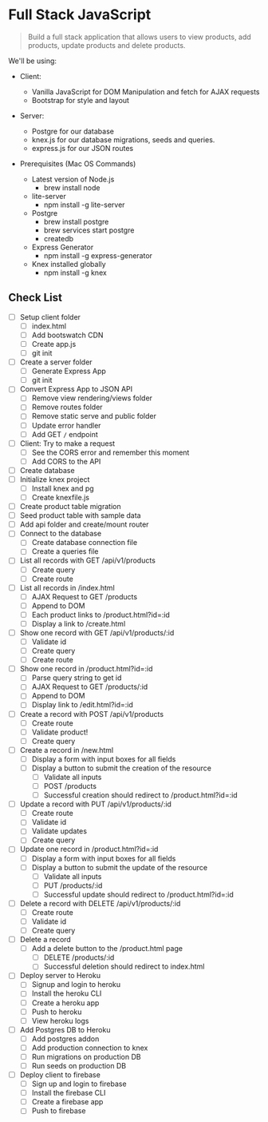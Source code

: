 # Full Stack JavaScript

> Build a full stack application that allows users to view products, add products, update products and delete products.

We'll be using:

- Client:
  - Vanilla JavaScript for DOM Manipulation and fetch for AJAX requests
  - Bootstrap for style and layout
- Server:

  - Postgre for our database
  - knex.js for our database migrations, seeds and queries.
  - express.js for our JSON routes

- Prerequisites (Mac OS Commands)
  - Latest version of Node.js
    - brew install node
  - lite-server
    - npm install -g lite-server
  - Postgre
    - brew install postgre
    - brew services start postgre
    - createdb
  - Express Generator
    - npm install -g express-generator
  - Knex installed globally
    - npm install -g knex

## Check List

- [ ] Setup client folder
  - [ ] index.html
  - [ ] Add bootswatch CDN
  - [ ] Create app.js
  - [ ] git init
- [ ] Create a server folder
  - [ ] Generate Express App
  - [ ] git init
- [ ] Convert Express App to JSON API
  - [ ] Remove view rendering/views folder
  - [ ] Remove routes folder
  - [ ] Remove static serve and public folder
  - [ ] Update error handler
  - [ ] Add GET `/` endpoint
- [ ] Client: Try to make a request
  - [ ] See the CORS error and remember this moment
  - [ ] Add CORS to the API
- [ ] Create database
- [ ] Initialize knex project
  - [ ] Install knex and pg
  - [ ] Create knexfile.js
- [ ] Create product table migration
- [ ] Seed product table with sample data
- [ ] Add api folder and create/mount router
- [ ] Connect to the database
  - [ ] Create database connection file
  - [ ] Create a queries file
- [ ] List all records with GET /api/v1/products
  - [ ] Create query
  - [ ] Create route
- [ ] List all records in /index.html
  - [ ] AJAX Request to GET /products
  - [ ] Append to DOM
  - [ ] Each product links to /product.html?id=:id
  - [ ] Display a link to /create.html
- [ ] Show one record with GET /api/v1/products/:id
  - [ ] Validate id
  - [ ] Create query
  - [ ] Create route
- [ ] Show one record in /product.html?id=:id
  - [ ] Parse query string to get id
  - [ ] AJAX Request to GET /products/:id
  - [ ] Append to DOM
  - [ ] Display link to /edit.html?id=:id
- [ ] Create a record with POST /api/v1/products
  - [ ] Create route
  - [ ] Validate product!
  - [ ] Create query
- [ ] Create a record in /new.html
  - [ ] Display a form with input boxes for all fields
  - [ ] Display a button to submit the creation of the resource
    - [ ] Validate all inputs
    - [ ] POST /products
    - [ ] Successful creation should redirect to /product.html?id=:id
- [ ] Update a record with PUT /api/v1/products/:id
  - [ ] Create route
  - [ ] Validate id
  - [ ] Validate updates
  - [ ] Create query
- [ ] Update one record in /product.html?id=:id
  - [ ] Display a form with input boxes for all fields
  - [ ] Display a button to submit the update of the resource
    - [ ] Validate all inputs
    - [ ] PUT /products/:id
    - [ ] Successful update should redirect to /product.html?id=:id
- [ ] Delete a record with DELETE /api/v1/products/:id
  - [ ] Create route
  - [ ] Validate id
  - [ ] Create query
- [ ] Delete a record
  - [ ] Add a delete button to the /product.html page
    - [ ] DELETE /products/:id
    - [ ] Successful deletion should redirect to index.html
- [ ] Deploy server to Heroku
  - [ ] Signup and login to heroku
  - [ ] Install the heroku CLI
  - [ ] Create a heroku app
  - [ ] Push to heroku
  - [ ] View heroku logs
- [ ] Add Postgres DB to Heroku
  - [ ] Add postgres addon
  - [ ] Add production connection to knex
  - [ ] Run migrations on production DB
  - [ ] Run seeds on production DB
- [ ] Deploy client to firebase
  - [ ] Sign up and login to firebase
  - [ ] Install the firebase CLI
  - [ ] Create a firebase app
  - [ ] Push to firebase
